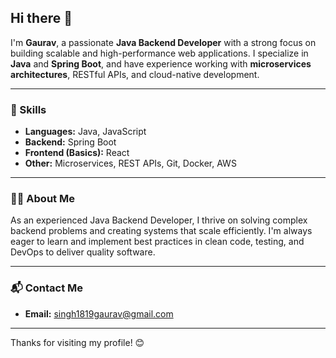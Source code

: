 ## Hi there 👋

I'm **Gaurav**, a passionate **Java Backend Developer** with a strong focus on building scalable and high-performance web applications. I specialize in **Java** and **Spring Boot**, and have experience working with **microservices architectures**, RESTful APIs, and cloud-native development.

---

### 🔧 Skills
- **Languages:** Java, JavaScript
- **Backend:** Spring Boot
- **Frontend (Basics):** React
- **Other:** Microservices, REST APIs, Git, Docker, AWS

---

### 👨‍💻 About Me
As an experienced Java Backend Developer, I thrive on solving complex backend problems and creating systems that scale efficiently. I'm always eager to learn and implement best practices in clean code, testing, and DevOps to deliver quality software.

---

### 📬 Contact Me
- **Email:** singh1819gaurav@gmail.com

---

Thanks for visiting my profile! 😊
